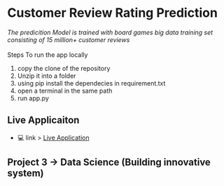 # Customer Review Rating Prediction
*The predicition Model is trained with board games big data training set consisting of 15 million+ customer reviews*
<br><br>
Steps To run the app locally 
1. copy the clone of the repository
2. Unzip it into a folder
3. using pip install the dependecies in requirement.txt
4. open a terminal in the same path 
5. run app.py

## Live Applicaiton
- :computer: link > [Live Application](https://game-rating-101803064.herokuapp.com/)

## Project 3 -> Data Science (Building innovative system)
